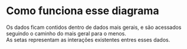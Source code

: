 # Como funciona esse diagrama
Os dados ficam contidos dentro de dados mais gerais, e são acessados seguindo o caminho do mais geral para o menos.\
As setas representam as interações existentes entres esses dados.
